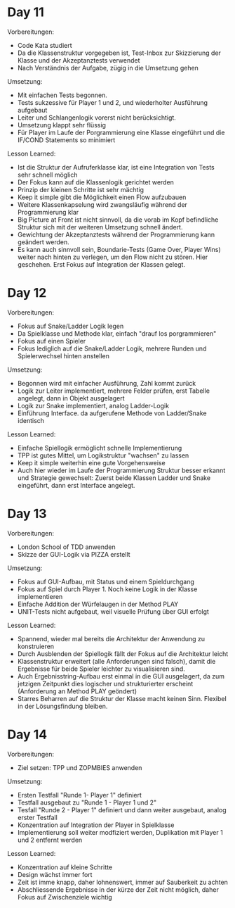 # Day 11

Vorbereitungen:
 - Code Kata studiert
 - Da die Klassenstruktur vorgegeben ist, Test-Inbox zur Skizzierung der Klasse und der Akzeptanztests verwendet
 - Nach Verständnis der Aufgabe, zügig in die Umsetzung gehen

Umsetzung:
 - Mit einfachen Tests begonnen. 
 - Tests sukzessive für Player 1 und 2, und wiederholter Ausführung aufgebaut
 - Leiter und Schlangenlogik vorerst nicht berücksichtigt. 
 - Umsetzung klappt sehr flüssig
 - Für Player im Laufe der Porgrammierung eine Klasse eingeführt und die IF/COND Statements so minimiert

Lesson Learned:
 - Ist die Struktur der Aufruferklasse klar, ist eine Integration von Tests sehr schnell möglich
 - Der Fokus kann auf die Klassenlogik gerichtet werden
 - Prinzip der kleinen Schritte ist sehr mächtig
 - Keep it simple gibt die Möglichkeit einen Flow aufzubauen
 - Weitere Klassenkapselung wird zwangsläufig während der Programmierung klar
 - Big Picture at Front ist nicht sinnvoll, da die vorab im Kopf befindliche Struktur sich mit der weiteren Umsetzung
   schnell ändert.
 - Gewichtung der Akzeptanztests während der Programmierung kann geändert werden. 
 - Es kann auch sinnvoll sein, Boundarie-Tests (Game Over, Player Wins) weiter nach hinten zu verlegen, um den
   Flow nicht zu stören. Hier geschehen. Erst Fokus auf Integration der Klassen gelegt.

# Day 12

Vorbereitungen:
 - Fokus auf Snake/Ladder Logik legen
 - Da Spielklasse und Methode klar, einfach "drauf los porgrammieren"
 - Fokus auf einen Spieler
 - Fokus lediglich auf die Snake/Ladder Logik, mehrere Runden und Spielerwechsel hinten anstellen

Umsetzung:
 - Begonnen wird mit einfacher Ausführung, Zahl kommt zurück
 - Logik zur Leiter implementiert, mehrere Felder prüfen, erst Tabelle angelegt, dann in Objekt ausgelagert
 - Logik zur Snake implementiert, analog Ladder-Logik
 - Einführung Interface. da aufgerufene Methode von Ladder/Snake identisch
 
Lesson Learned:
 - Einfache Spiellogik ermöglicht schnelle Implementierung
 - TPP ist gutes Mittel, um Logikstruktur "wachsen" zu lassen
 - Keep it simple weiterhin eine gute Vorgehensweise
 - Auch hier wieder im Laufe der Programmierung Struktur besser erkannt und Strategie gewechselt: Zuerst beide Klassen Ladder und Snake eingeführt, dann
   erst Interface angelegt. 

# Day 13

Vorbereitungen:
 - London School of TDD anwenden
 - Skizze der GUI-Logik via PIZZA erstellt

Umsetzung:
 - Fokus auf GUI-Aufbau, mit Status und einem Spieldurchgang
 - Fokus auf Spiel durch Player 1. Noch keine Logik in der Klasse implementieren
 - Einfache Addition der Würfelaugen in der Method PLAY
 - UNIT-Tests nicht aufgebaut, weil visuelle Prüfung über GUI erfolgt

Lesson Learned:
 - Spannend, wieder mal bereits die Architektur der Anwendung zu konstruieren
 - Durch Ausblenden der Spiellogik fällt der Fokus auf die Architektur leicht
 - Klassenstruktur erweitert (alle Anforderungen sind falsch), damit die Ergebnisse für
   beide Spieler leichter zu visualisieren sind.
 - Auch Ergebnisstring-Aufbau erst einmal in die GUI ausgelagert, da zum jetzigen Zeitpunkt dies
   logischer und strukturierter erscheint (Anforderung an Method PLAY geöndert)
 - Starres Beharren auf die Struktur der Klasse macht keinen Sinn. Flexibel in der Lösungsfindung bleiben.

# Day 14

Vorbereitungen:
 - Ziel setzen: TPP und ZOPMBIES anwenden

Umsetzung:
 - Ersten Testfall "Runde 1- Player 1" definiert
 - Testfall ausgebaut zu "Runde 1 - Player 1 und 2" 
 - Tesfall "Runde 2 - Player 1" definiert und dann weiter ausgebaut, analog erster Testfall
 - Konzentration auf Integration der Player in Spielklasse
 - Implementierung soll weiter modfiziert werden, Duplikation mit Player 1 und 2 entfernt werden

Lesson Learned:
 - Konzentration auf kleine Schritte
 - Design wächst immer fort
 - Zeit ist imme knapp, daher lohnenswert, immer auf Sauberkeit zu achten
 - Abschliessende Ergebnisse in der kürze der Zeit nicht möglich, daher Fokus auf Zwischenziele wichtig